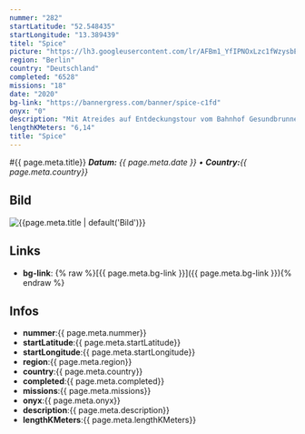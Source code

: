 ```yaml
---
nummer: "282"
startLatitude: "52.548435"
startLongitude: "13.389439"
titel: "Spice"
picture: "https://lh3.googleusercontent.com/lr/AFBm1_YfIPNOxLzc1fWzysbE1oWXZmi4QUlurZBpvA0Z60VAXEr4T61S23wVvKaDUFelIUdMsRvPfG7GH1Qw3UXanhjybuT0YJbl_YC0YdDOwTInhGAeehKq2ETQybvFLkT6OlOfEZUkFmY_a-IamuHXBlmq1JIzv4Vbu0Wt8CD3T321jAW4bNWTmI-Fe4GGTCq8NBWwjvarDF2AWmFsgjS3RmLJvZgjNKDZLVDDtO4yKSCy6GF-W3jalwCF3iYqwaXRGy3KOtlE4vaII0oUrPZvACOKDKuGrmiTY693Pr1wUN8vyjwpOSZbaGFSRXe89nexlPXNauSGYLYbJLsmVu4dpifVtBw9vlz8Lwx8BzwE0GlbM4_3u8PmlVg4GzgPVWPpIncwDGQX7uQgt8DbfIZiWwwVQUbBOeb5wuVJbiq9-nR6yiFKcQGkXMrnY2fH3iLpzLSbhGzK4ipG7t3WgPmeFubQbuEO_gjZA12aHxh6bQzSL4Nuozr2nzjFphLZUrWX2I8Sci0aMgEuDpDxFHdXT2zjfp6pKBHW8p0gmyzfwF-rKh_-o7JyfrHWtBIx4rht-ngNG2_UxZkH2f_7RTPm0qGSpbiChC0AzdOznYwv85zAIzaoaRX9WuRgvtCnynvuJNGGlygLhCL8Q-3UrNEs-oFbWQxFLcyAwlZ--bUo1MN-TYD89EMV6DdGoYSiSBtHTOJOcdcEGR79C1-xpogvlgDwKh9ZxV1EJDludQk7FmW7FUcx7wJZnupM45dyC0beK39pScyi-Zi5PxdX7hIKJ9_xCKNsI3pmtBzV-niZLrYVMpSi27Y-2irNmwshG23fT2ZC7IuOKu1_dQX-4H8znlAlFiGNC6-OxMl0"
region: "Berlin"
country: "Deutschland"
completed: "6528"
missions: "18"
date: "2020"
bg-link: "https://bannergress.com/banner/spice-c1fd"
onyx: "0"
description: "Mit Atreides auf Entdeckungstour vom Bahnhof Gesundbrunnen zum Schäfersee"
lengthKMeters: "6,14"
title: "Spice"
---
```


#{{ page.meta.title}}
_**Datum:** {{ page.meta.date }} • **Country:**{{ page.meta.country}}_

## Bild
![{{page.meta.title | default('Bild')}}]({{page.meta.picture}})

## Links
- **bg-link**: {% raw %}[{{ page.meta.bg-link }}]({{ page.meta.bg-link }}){% endraw %}

## Infos
- **nummer**:{{ page.meta.nummer}}
- **startLatitude**:{{ page.meta.startLatitude}}
- **startLongitude**:{{ page.meta.startLongitude}}
- **region**:{{ page.meta.region}}
- **country**:{{ page.meta.country}}
- **completed**:{{ page.meta.completed}}
- **missions**:{{ page.meta.missions}}
- **onyx**:{{ page.meta.onyx}}
- **description**:{{ page.meta.description}}
- **lengthKMeters**:{{ page.meta.lengthKMeters}}


